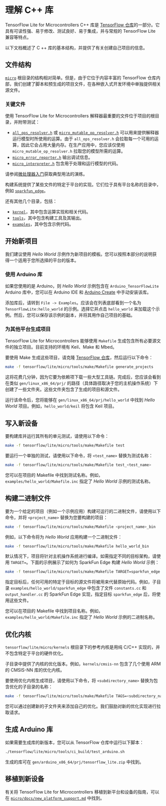 # 理解 C++ 库

TensorFlow Lite for Microcontrollers C++ 库是 [TensorFlow 仓库](https://github.com/tensorflow/tflite-micro/blob/main/tensorflow/lite/micro)的一部分。它具有可读性强、易于修改、测试良好、易于集成，并与常规的 TensorFlow Lite 兼容等特点。

以下文档概述了 C ++ 库的基本结构，并提供了有关创建自己项目的信息。

## 文件结构

[`micro`](https://github.com/tensorflow/tflite-micro/blob/main/tensorflow/lite/micro) 根目录的结构相对简单。但是，由于它位于内容丰富的 TensorFlow 仓库内部，我们创建了脚本和预生成的项目文件，在各种嵌入式开发环境中单独提供相关源文件。

### 关键文件

使用 TensorFlow Lite for Microcontrollers 解释器最重要的文件位于项目的根目录，并附带测试：

- [`all_ops_resolver.h`](https://github.com/tensorflow/tflite-micro/blob/main/tensorflow/lite/micro/all_ops_resolver.h) 或 [`micro_mutable_op_resolver.h`](https://github.com/tensorflow/tflite-micro/blob/main/tensorflow/lite/micro/micro_mutable_op_resolver.h) 可以用来提供解释器运行模型时所使用的运算。由于 `all_ops_resolver.h` 会拉取每一个可用的运算，因此它会占用大量内存。在生产应用中，您应该仅使用 `micro_mutable_op_resolver.h` 拉取您的模型所需的运算。
- [`micro_error_reporter.h`](https://github.com/tensorflow/tflite-micro/blob/main/tensorflow/lite/micro/micro_error_reporter.h) 输出调试信息。
- [`micro_interpreter.h`](https://github.com/tensorflow/tflite-micro/blob/main/tensorflow/lite/micro/micro_interpreter.h) 包含用于处理和运行模型的代码。

请参阅[微处理器入门](get_started_low_level.md)获取典型用法的演练。

构建系统提供了某些文件的特定于平台的实现。它们位于具有平台名称的目录中，例如 [`sparkfun_edge`](https://github.com/tensorflow/tflite-micro/blob/main/tensorflow/lite/micro/sparkfun_edge)。

还有其他几个目录，包括：

- [`kernel`](https://github.com/tensorflow/tflite-micro/blob/main/tensorflow/lite/micro/kernels)，其中包含运算实现和相关代码。
- [`tools`](https://github.com/tensorflow/tflite-micro/blob/main/tensorflow/lite/micro/tools)，其中包含构建工具及其输出。
- [`examples`](https://github.com/tensorflow/tflite-micro/blob/main/tensorflow/lite/micro/examples)，其中包含示例代码。

## 开始新项目

我们建议使用 *Hello World* 示例作为新项目的模板。您可以按照本部分的说明获得一个适用于您所选择的平台的版本。

### 使用 Arduino 库

如果您使用的是 Arduino，则 *Hello World* 示例包含在 `Arduino_TensorFlowLite` Arduino 库中，您可以在 Arduino IDE 和 [Arduino Create](https://create.arduino.cc/) 中手动安装该库。

添加库后，请转到 `File -> Examples`。应该会在列表底部看到一个名为 `TensorFlowLite:hello_world` 的示例。选择它并点击 `hello_world` 来加载这个示例。然后，您可以保存该示例的副本，并将其用作自己项目的基础。

### 为其他平台生成项目

TensorFlow Lite for Microcontrollers 能够使用 `Makefile` 生成包含所有必要源文件的独立项目。目前支持的环境有 Keil、Make 和 Mbed。

要使用 Make 生成这些项目，请克隆 [TensorFlow 仓库](http://github.com/tensorflow/tensorflow)，然后运行以下命令：

```bash
make -f tensorflow/lite/micro/tools/make/Makefile generate_projects
```

这将花费几分钟，因为它要为依赖项下载一些大型工具链。完成后，您应该会看到在类似 `gen/linux_x86_64/prj/` 的路径（具体路径取决于您的主机操作系统）下创建了一些文件夹。这些文件夹包含了生成的项目和源文件。

运行该命令后，您将能够在 <code>gen/linux_x86_64/prj/hello_world</code> 中找到 <em>Hello World</em> 项目。例如，`hello_world/keil` 将包含 Keil 项目。

## 写入新设备

要构建库并运行其所有的单元测试，请使用以下命令：

```bash
make -f tensorflow/lite/micro/tools/make/Makefile test
```

要运行一个单独的测试，请使用以下命令，将 `<test_name>` 替换为测试名称：

```bash
make -f tensorflow/lite/micro/tools/make/Makefile test_<test_name>
```

您可以在项目的 Makefile 中找到测试名称。例如，`examples/hello_world/Makefile.inc` 指定了 *Hello World* 示例的测试名称。

## 构建二进制文件

要为一个给定的项目（例如一个示例应用）构建可运行的二进制文件，请使用以下命令，并将 `<project_name>` 替换为您要构建的项目：

```bash
make -f tensorflow/lite/micro/tools/make/Makefile <project_name>_bin
```

例如，以下命令将为 *Hello World* 应用构建一个二进制文件：

```bash
make -f tensorflow/lite/micro/tools/make/Makefile hello_world_bin
```

默认情况下，项目将针对主机操作系统进行编译。如需指定不同的目标架构，请使用 `TARGET=`。下面的示例展示了如何为 SparkFun Edge 构建 *Hello World* 示例：

```bash
make -f tensorflow/lite/micro/tools/make/Makefile TARGET=sparkfun_edge hello_world_bin
```

指定目标后，任何可用的特定于目标的源文件将被用来代替原始代码。例如，子目录 `examples/hello_world/sparkfun_edge` 中包含了文件 `constants.cc` 和 `output_handler.cc` 的 SparkFun Edge 实现，指定目标 `sparkfun_edge` 后，将使用这些文件。

您可以在项目的 Makefile 中找到项目名称。例如，`examples/hello_world/Makefile.inc` 指定了 *Hello World* 示例的二进制名称。

## 优化内核

`tensorflow/lite/micro/kernels` 根目录下的参考内核是用纯 C/C++ 实现的，并不包含特定于平台的硬件优化。

子目录中提供了内核的优化版本。例如，`kernels/cmsis-nn` 包含了几个使用 ARM 的 CMSIS-NN 库的优化内核。

要使用优化内核生成项目，请使用以下命令，将 `<subdirectory_name>` 替换为包含优化的子目录的名称：

```bash
make -f tensorflow/lite/micro/tools/make/Makefile TAGS=<subdirectory_name> generate_projects
```

您可以通过创建新的子文件夹来添加自己的优化。我们鼓励对新的优化实现进行拉取请求。

## 生成 Arduino 库

如果需要生成库的新版本，您可以从 TensorFlow 仓库中运行以下脚本：

```bash
./tensorflow/lite/micro/tools/ci_build/test_arduino.sh
```

生成的库可在 `gen/arduino_x86_64/prj/tensorflow_lite.zip` 中找到。

## 移植到新设备

有关将 TensorFlow Lite for Microcontrollers 移植到新平台和设备的指南，可以在 [`micro/docs/new_platform_support.md`](https://github.com/tensorflow/tflite-micro/blob/main/tensorflow/lite/micro/docs/new_platform_support.md) 中找到。
